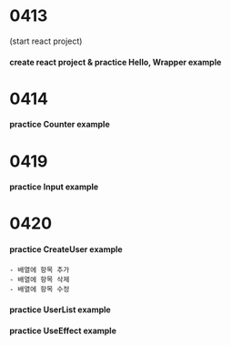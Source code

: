 # 0413
(start react project)
#### create react project & practice Hello, Wrapper example

# 0414
#### practice Counter example

# 0419
#### practice Input example

# 0420
#### practice CreateUser example
    - 배열에 항목 추가
    - 배열에 항목 삭제
    - 배열에 항목 수정
#### practice UserList example
#### practice UseEffect example
